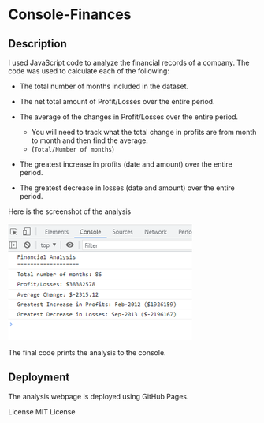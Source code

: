 # Console-Finances

## Description

I used JavaScript code to analyze the financial records of a company.
The code was used to calculate each of the following:

- The total number of months included in the dataset.

- The net total amount of Profit/Losses over the entire period.

- The average of the changes in Profit/Losses over the entire period.

  - You will need to track what the total change in profits are from month to month and then find the average.
  - (`Total/Number of months`)

- The greatest increase in profits (date and amount) over the entire period.

- The greatest decrease in losses (date and amount) over the entire period.

Here is the screenshot of the analysis

![Alt text](/Screenshot%202022-11-15%20204210.png)

The final code prints the analysis to the console.

## Deployment

The analysis webpage is deployed using GitHub Pages.

License
MIT License
